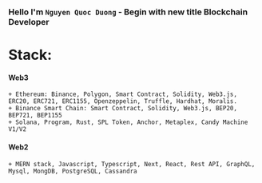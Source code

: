 ### Hello I'm `Nguyen Quoc Duong` - Begin with new title Blockchain Developer

# Stack: 

#### Web3
    + Ethereum: Binance, Polygon, Smart Contract, Solidity, Web3.js, ERC20, ERC721, ERC1155, Openzeppelin, Truffle, Hardhat, Moralis.
    + Binance Smart Chain: Smart Contract, Solidity, Web3.js, BEP20, BEP721, BEP1155
    + Solana, Program, Rust, SPL Token, Anchor, Metaplex, Candy Machine V1/V2

#### Web2
    + MERN stack, Javascript, Typescript, Next, React, Rest API, GraphQL, Mysql, MongDB, PostgreSQL, Cassandra
